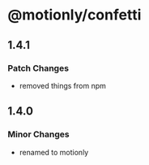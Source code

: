 # @motionly/confetti

## 1.4.1

### Patch Changes

- removed things from npm

## 1.4.0

### Minor Changes

- renamed to motionly

